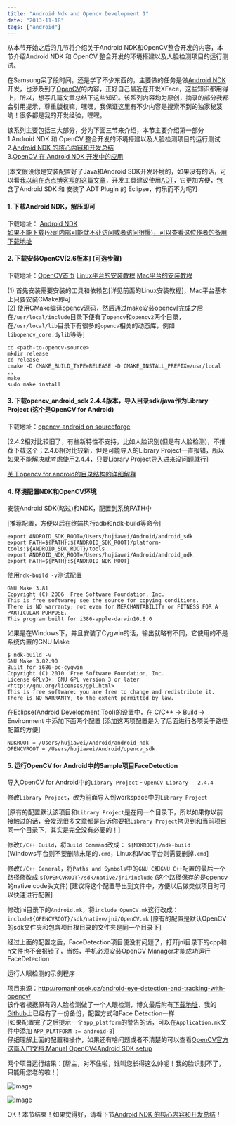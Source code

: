 ```yaml
---
title: "Android Ndk and Opencv Development 1"
date: "2013-11-18"
tags: ["android"]
---
```

从本节开始之后的几节将介绍关于Android NDK和OpenCV整合开发的内容，本节介绍Android NDK 和 OpenCV 整合开发的环境搭建以及人脸检测项目的运行测试。<!--more-->

在Samsung呆了段时间，还是学了不少东西的，主要做的任务是做[Android NDK](http://developer.android.com/tools/sdk/ndk/index.html)开发，也涉及到了[OpenCV](http://opencv.org/)的内容，正好自己最近在开发XFace，这些知识都用得上，所以，想写几篇文章总结下这些知识。该系列内容均为原创，摘录的部分我都会引用提示，尊重版权嘛，嘿嘿，我保证这里有不少内容是搜索不到的独家秘笈哟！很多都是我的开发经验，嘿嘿。   

该系列主要包括三大部分，分为下面三节来介绍，本节主要介绍第一部分  
1.Android NDK 和 OpenCV 整合开发的环境搭建以及人脸检测项目的运行测试  
2.[Android NDK 的核心内容和开发总结](/blog/2013/11/19/android-ndk-and-opencv-development-2/)  
3.[OpenCV 在 Android NDK 开发中的应用](/blog/2013/11/20/android-ndk-and-opencv-development-3/)  

[本文假设你是安装配置好了Java和Android SDK开发环境的，如果没有的话，可以看[我以前在点点博客写的这篇文章](http://hujiaweiyinger.diandian.com/post/2013-10-30/setup_android_ndk_environment_and_solve_some_problems)，开发工具建议使用[ADT](http://developer.android.com/sdk/installing/bundle.html)，它更加方便，包含了Android SDK 和 安装了 ADT Plugin 的 Eclipse，何乐而不为呢?]

#### 1. 下载Android NDK，解压即可

下载地址： [Android NDK](https://developer.android.com/tools/sdk/ndk/index.html)   
[如果不能下载(公司内部可能就不让访问或者访问很慢)，可以查看这位作者的备用下载地址](http://download.csdn.net/download/xiao87651234/3991166)

#### 2. 下载安装OpenCV[2.6版本] (可选步骤)

下载地址：[OpenCV首页](http://opencv.org/)
[Linux平台的安装教程](http://docs.opencv.org/trunk/doc/tutorials/introduction/linux_install/linux_install.html#linux-installation)  [Mac平台的安装教程](http://tilomitra.com/opencv-on-mac-osx/ )

(1) 首先安装需要安装的工具和依赖包[详见前面的Linux安装教程]，Mac平台基本上只要安装CMake即可   
(2) 使用CMake编译opencv源码，然后通过make安装opencv[完成之后在`/usr/local/include`目录下便有了`opencv`和`opencv2`两个目录，在`/usr/local/lib`目录下有很多的`opencv`相关的动态库，例如`libopencv_core.dylib`等等]

```
cd <path-to-opencv-source>
mkdir release
cd release
cmake -D CMAKE_BUILD_TYPE=RELEASE -D CMAKE_INSTALL_PREFIX=/usr/local ..
make
sudo make install
```

#### 3. 下载opencv_android_sdk 2.4.4版本，导入目录sdk/java作为Library Project (这个是OpenCV for Android)

下载地址：[opencv-android on sourceforge](http://sourceforge.net/projects/opencvlibrary/files/opencv-android/)

[2.4.2相对比较旧了，有些新特性不支持，比如人脸识别(但是有人脸检测)，不推荐下载这个；2.4.6相对比较新，但是可能导入的Library Project一直报错，所以如果不能解决就考虑使用2.4.4，只要Library Project导入进来没问题就行]

[关于opencv for android的目录结构的详细解释](http://docs.opencv.org/doc/tutorials/introduction/android_binary_package/O4A_SDK.html#general-info)

#### 4. 环境配置NDK和OpenCV环境

安装Android SDK(略过)和NDK，配置到系统PATH中

[推荐配置，方便以后在终端执行adb和ndk-build等命令]

```
export ANDROID_SDK_ROOT=/Users/hujiawei/Android/android_sdk
export PATH=${PATH}:${ANDROID_SDK_ROOT}/platform-tools:${ANDROID_SDK_ROOT}/tools
export ANDROID_NDK_ROOT=/Users/hujiawei/Android/android_ndk
export PATH=${PATH}:${ANDROID_NDK_ROOT}
```

使用`ndk-build -v`测试配置

```
GNU Make 3.81
Copyright (C) 2006  Free Software Foundation, Inc.
This is free software; see the source for copying conditions.
There is NO warranty; not even for MERCHANTABILITY or FITNESS FOR A
PARTICULAR PURPOSE.
This program built for i386-apple-darwin10.8.0
```

如果是在Windows下，并且安装了Cygwin的话，输出就略有不同，它使用的不是系统内置的GNU Make

```
$ ndk-build -v
GNU Make 3.82.90
Built for i686-pc-cygwin
Copyright (C) 2010  Free Software Foundation, Inc.
License GPLv3+: GNU GPL version 3 or later <http://gnu.org/licenses/gpl.html>
This is free software: you are free to change and redistribute it.
There is NO WARRANTY, to the extent permitted by law.
```

在Eclipse(Android Development Tool)的设置中，在 C/C++ -> Build -> Environment 中添加下面两个配置 [添加这两项配置是为了后面进行各项关于路径配置的方便]

```
NDKROOT = /Users/hujiawei/Android/android_ndk
OPENCVROOT = /Users/hujiawei/Android/opencv_sdk
```

#### 5. 运行OpenCV for Android中的Sample项目FaceDetection

导入OpenCV for Android中的`Library Project` - `OpenCV Library - 2.4.4`

修改`Library Project`，改为前面导入到workspace中的`Library Project`

[原有的配置默认该项目和`Library Project`是在同一个目录下，所以如果你以前接触过的话，会发现很多文章都是告诉你要把`Library Project`拷贝到和当前项目同一个目录下，其实是完全没有必要的！]

修改`C/C++ Build`，将`Build Command`改成： `${NDKROOT}/ndk-build`  
[Windows平台则不要删除末尾的`.cmd`，Linux和Mac平台则需要删掉`.cmd`]

修改`C/C++ General`，将`Paths and Symbols`中的`GNU C`和`GNU C++`配置的最后一个路径修改成 `${OPENCVROOT}/sdk/native/jni/include` (这个路径保存的是opencv的native code头文件)
[建议将这个配置导出到文件中，方便以后做类似项目时可以快速进行配置]

修改jni目录下的`Android.mk`，将`include OpenCV.mk`这行改成：`include${OPENCVROOT}/sdk/native/jni/OpenCV.mk`
[原有的配置是默认OpenCV的sdk文件夹和包含项目根目录的文件夹是同一个目录下]

经过上面的配置之后，FaceDetection项目便没有问题了，打开jni目录下的cpp和h文件也不会报错了，当然，手机必须安装OpenCV Manager才能成功运行FaceDetection

运行人眼检测的示例程序

项目来源：<http://romanhosek.cz/android-eye-detection-and-tracking-with-opencv/>  
该作者根据原有的人脸检测做了一个人眼检测，博文最后附有[下载地址](http://romanhosek.cz/?wpdmact=process&did=MS5ob3RsaW5r)，我的[Github](https://github.com/yinger090807/XFace)上已经有了一份备份，配置方式和Face Detection一样  
[如果配置完了之后提示一个`app_platform`的警告的话，可以在`Application.mk`文件中添加 `APP_PLATFORM := android-8`]  
仔细理解上面的配置和操作，如果还有啥问题或者不清楚的可以查看[OpenCV官方这篇入门文档:Manual OpenCV4Android SDK setup](http://docs.opencv.org/doc/tutorials/introduction/android_binary_package/O4A_SDK.html)

两个项目运行结果：[帮主，对不住啦，谁叫您长得这么帅呢！我的脸识别不了，只能用您老的啦！]

![image](/images/face_detection.png)

![image](/images/eye_detection.png)


OK！本节结束！如果觉得好，请看下节[Android NDK 的核心内容和开发总结](/blog/2013/11/19/android-ndk-and-opencv-development-2/)！
